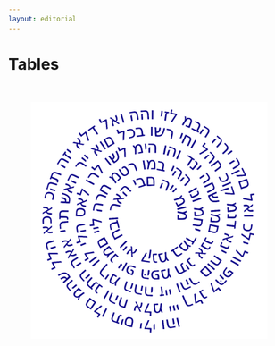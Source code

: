 ```yaml
---
layout: editorial
---
```


# Tables

<figure><img src="../../../../../../../.gitbook/assets/Screenshot 2023-10-22 at 10.59.37 PM.png" alt=""><figcaption></figcaption></figure>



<figure><img src="../../../../../../../.gitbook/assets/72_Fold_Name_of_God.png" alt=""><figcaption></figcaption></figure>
